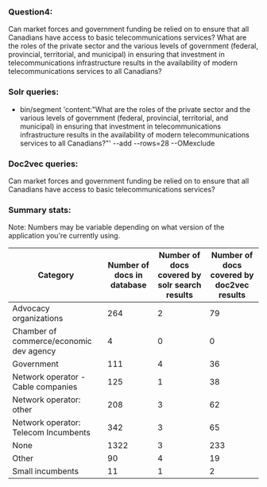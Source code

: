
### Question4:

 Can market forces and government funding be relied on to ensure that all Canadians have access to basic telecommunications services? What are the roles of the private sector and the various levels of government (federal, provincial, territorial, and municipal) in ensuring that investment in telecommunications infrastructure results in the availability of modern telecommunications services to all Canadians?

### Solr queries:

 - bin/segment 'content:"What are the roles of the private sector and the various levels of government (federal, provincial, territorial, and municipal) in ensuring that investment in telecommunications infrastructure results in the availability of modern telecommunications services to all Canadians?"'  --add --rows=28 --OMexclude

### Doc2vec queries:

Can market forces and government funding be relied on to ensure that all Canadians have access to basic telecommunications services?

### Summary stats:
Note: Numbers may be variable depending on what version of the application you're currently using.

Category| Number of docs in database | Number of docs covered by solr search results | Number of docs covered by  doc2vec results|
--- | --- | --- | --- |
Advocacy organizations |  264 | 2 | 79
Chamber of commerce/economic dev agency |    4 | 0 | 0
Government  | 111 | 4 | 36
Network operator - Cable companies | 125 | 1 | 38
Network operator: other | 208 | 3 | 62
Network operator: Telecom Incumbents | 342 | 3 | 65
None  | 1322  |  3 |  233
Other | 90 | 4 |  19
Small incumbents  | 11  | 1 | 2
